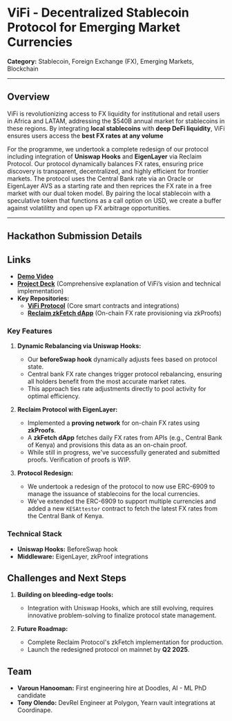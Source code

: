 # ViFi - Decentralized Stablecoin Protocol for Emerging Market Currencies

**Category:** Stablecoin, Foreign Exchange (FX), Emerging Markets, Blockchain

---

## Overview

ViFi is revolutionizing access to FX liquidity for institutional and retail users in Africa and LATAM, addressing the $540B annual market for stablecoins in these regions. By integrating **local stablecoins** with **deep DeFi liquidity**, ViFi ensures users access the **best FX rates at any volume**

For the programme, we undertook a complete redesign of our protocol including integration of **Uniswap Hooks** and **EigenLayer** via Reclaim Protocol. Our protocol dynamically balances FX rates, ensuring price discovery is transparent, decentralized, and highly efficient for frontier markets. The protocol uses the Central Bank rate via an Oracle or EigenLayer AVS as a starting rate and then reprices the FX rate in a free market with our dual token model. By pairing the local stablecoin with a speculative token that functions as a call option on USD, we create a buffer against volatilitty and open up FX arbitrage opportunities.

---

## Hackathon Submission Details

## Links

- **[Demo Video](https://youtu.be/_GI2W6YdQBQ)**
- **[Project Deck](https://docsend.com/view/5zcc88yd4hmnri2y)** (Comprehensive explanation of ViFi’s vision and technical implementation)
- **Key Repositories:**
  - **[ViFi Protocol](https://github.com/Virtual-Finance-Vifi/vifi-capstone)** (Core smart contracts and integrations)
  - **[Reclaim zkFetch dApp](https://github.com/Virtual-Finance-Vifi/cbk-reader)** (On-chain FX rate provisioning via zkProofs)

### **Key Features**

1. **Dynamic Rebalancing via Uniswap Hooks:**

   - Our **beforeSwap hook** dynamically adjusts fees based on protocol state.
   - Central bank FX rate changes trigger protocol rebalancing, ensuring all holders benefit from the most accurate market rates.
   - This approach ties rate adjustments directly to pool activity for optimal efficiency.

2. **Reclaim Protocol with EigenLayer:**

   - Implemented a **proving network** for on-chain FX rates using **zkProofs**.
   - A **zkFetch dApp** fetches daily FX rates from APIs (e.g., Central Bank of Kenya) and provisions this data as an on-chain proof.
   - While still in progress, we've successfully generated and submitted proofs. Verification of proofs is WIP.

3. **Protocol Redesign:**
   - We undertook a redesign of the protocol to now use ERC-6909 to manage the issuance of stablecoins for the local currencies.
   - We've extended the ERC-6909 to support multiple currencies and added a new `KESAttestor` contract to fetch the latest FX rates from the Central Bank of Kenya.

### **Technical Stack**

- **Uniswap Hooks:** BeforeSwap hook
- **Middleware:** EigenLayer, zkProof integrations

## Challenges and Next Steps

1. **Building on bleeding-edge tools:**

   - Integration with Uniswap Hooks, which are still evolving, requires innovative problem-solving to finalize protocol state management.

2. **Future Roadmap:**
   - Complete Reclaim Protocol's zkFetch implementation for production.
   - Launch the redesigned protocol on mainnet by **Q2 2025**.

## Team

- **Varoun Hanooman:** First engineering hire at Doodles, AI - ML PhD candidate
- **Tony Olendo:** DevRel Engineer at Polygon, Yearn vault integrations at Coordinape.
